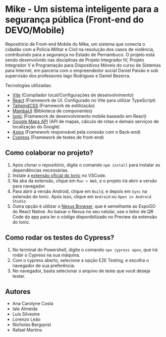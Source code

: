 # Mike - Um sistema inteligente para a segurança pública (Front-end do DEVO/Mobile)

Repositório de Front-end Mobile do Mike, um sistema que conecta o cidadão com a Polícia Militar e Civil na resolução dos casos de violência, contribuindo para a segurança no Estado de Pernambuco. O projeto está sendo desenvolvido nas disciplinas de Projeto Integrador IV, Projeto Integrador V e Programação para Dispositivos Móveis do curso de Sistemas para Internet, em parceria com o empreendedor social Daniel Paixão e sob supervisão dos professores Iago Rodrigues e Daniel Bezerra.

Tecnologias utilizadas:

- [Vite](https://vitejs.dev) (Compilador local/Configurações de desenvolvimento)
- [React](https://react.dev) (Framework de UI. Configurado no Vite para utilizar TypeScript)
- [TailwindCSS](https://tailwindcss.com) (Framework de estilização)
- [MambaUI](https://mambaui.com) (Biblioteca de componentes)
- [Ionic](https://ionicframework.com) (Framework de desenvolvimento mobile baseado em React)
- [Google Maps API](https://developers.google.com/maps) (API de mapas, cálculo de rotas e demais serviços de localização do Google)
- [Axios](https://axios-http.com/ptbr/) (Framework responsável pela conexão com o Back-end)
- [Cypress](https://www.cypress.io) (Framework de testes de front-end)

## Como colaborar no projeto?

1. Após clonar o repositório, digite o comando `npm install` para instalar as dependências necessárias.
2. Instale a [extensão oficial do Ionic](https://ionicframework.com/docs/intro/vscode-extension) no VSCode.
3. Na aba da extensão, clique em `Run > Web`, e o projeto irá abrir a versão para navegador.
4. Para abrir a versão Android, clique em `Build`, e depois em `Sync` na extensão do Ionic. Após isso, clique em `Android` ou `Open in Android Studio`
5. Outra opção é utilizar o [Nexus Browser](https://capacitor.nexusbrowser.com/capacitor), que é semelhante ao ExpoGO do React Native. Ao baixar o Nexus no seu celular, use o leitor de QR Code do app para ler o código disponibilizado no Preview da extensão do Ionic.

## Como rodar os testes do Cypress?

1. No terminal do Powershell, digite o comando `npx cypress open`, que irá rodar o Cypress na sua máquina.
2. Com o cypress aberto, selecione a opção E2E Testing, e escolha o navegador de sua preferência.
3. No navegador, basta selecionar o arquivo de teste que você deseja testar.

## Autores

- Ana Carolyne Costa
- Iale Almeida
- Luís Silvestre
- Lorenzo Leão
- Nicholas Bergqvist
- Rafael Martins

